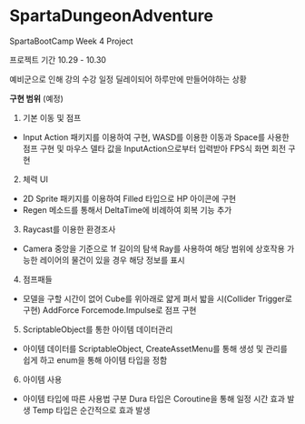 # SpartaDungeonAdventure
SpartaBootCamp Week 4 Project

프로젝트 기간 10.29 - 10.30

예비군으로 인해 강의 수강 일정 딜레이되어 하루만에 만들어야하는 상황

**구현 범위** (예정)

1. 기본 이동 및 점프
- Input Action 패키지를 이용하여 구현, WASD를 이용한 이동과 Space를 사용한 점프 구현 및 마우스 델타 값을 InputAction으로부터 입력받아 FPS식 화면 회전 구현

2. 체력 UI
- 2D Sprite 패키지를 이용하여 Filled 타입으로 HP 아이콘에 구현
- Regen 메소드를 통해서 DeltaTime에 비례하여 회복 기능 추가

3. Raycast를 이용한 환경조사
- Camera 중앙을 기준으로 1f 길이의 탐색 Ray를 사용하여 해당 범위에 상호작용 가능한 레이어의 물건이 있을 경우 해당 정보를 표시

4. 점프패들
- 모델을 구할 시간이 없어 Cube를 위아래로 얇게 펴서 밟을 시(Collider Trigger로 구현) AddForce Forcemode.Impulse로 점프 구현

5. ScriptableObject를 통한 아이템 데이터관리
- 아이템 데이터를 ScriptableObject, CreateAssetMenu를 통해 생성 및 관리를 쉽게 하고 enum을 통해 아이템 타입을 정함

6. 아이템 사용
- 아이템 타입에 따른 사용법 구분
  Dura 타입은 Coroutine을 통해 일정 시간 효과 발생
  Temp 타입은 순간적으로 효과 발생
